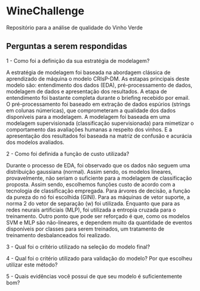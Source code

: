 # WineChallenge
Repositório para a análise de qualidade do Vinho Verde

## Perguntas a serem respondidas

1 - Como foi a definição da sua estratégia de modelagem?

A estratégia de modelagem foi baseada na abordagem clássica de aprendizado de máquina o modelo CRIsP-DM. As estapas principais deste modelo são: entendimento dos dados (EDA), pré-processamento de dados, modelagem de dados e apresentação dos resultados. A etapa de entendimento foi bastante completa durante o briefing recebido por email. O pré-processamento foi baseado em extração de dados espúrios (strings em colunas númericas), que comprometeram a qualidade dos dados disponíveis para a modelagem. A modelagem foi baseada em uma modelagem supervisionada (classificação supervisionada) para mimetizar o comportamento das avaliações humanas a respeito dos vinhos. E a apresentação dos resultados foi baseada na matriz de confusão e acurácia dos modelos avaliados.

2 - Como foi definida a função de custo utilizada?

Durante o processo de EDA, foi observado que os dados não seguem uma distribuição gaussiana (normal). Assim sendo, os modelos lineares, provavelmente, não seriam o suficiente para a modelagem de classificação proposta. Assim sendo, escolhemos funções custo de acordo com a tecnologia de classificação empregada. Para árvores de decisão, a função da pureza do nó foi escolhida (GINI). Para as máquinas de vetor suporte, a norma 2 do vetor de separação (w) foi utilizada. Enquanto que para as redes neurais artificiais (MLP), foi utilizada a entropia cruzada para o treinamento. Outro ponto que pode ser reforçado é que, como os modelos SVM e MLP são não-lineares, e dependem muito da quantidade de eventos disponíveis por classes para serem treinados, um tratamento de treinamento desbalanceados foi realizado.

3 - Qual foi o critério utilizado na seleção do modelo final?

4 - Qual foi o critério utilizado para validação do modelo? Por que escolheu utilizar este método?

5 - Quais evidências você possui de que seu modelo é suficientemente bom?

